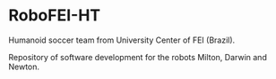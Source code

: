 RoboFEI-HT
==========

Humanoid soccer team from University Center of FEI (Brazil).

Repository of software development for the robots Milton, Darwin and Newton.
